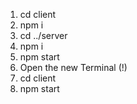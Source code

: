 1. cd client
2. npm i
3. cd ../server
4. npm i
5. npm start
6. Open the new Terminal (!)
7. cd client
8. npm start